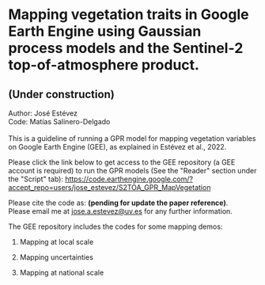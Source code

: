 # Mapping vegetation traits in Google Earth Engine using Gaussian process models and the Sentinel-2 top-of-atmosphere product.
## (Under construction)

Author: José Estévez  
Code: Matías Salinero-Delgado
\
\
This is a guideline of running a GPR model for mapping vegetation variables on Google Earth Engine (GEE), as explained in Estévez et al., 2022.

Please click the link below to get access to the GEE repository (a GEE account is required) to run the GPR models (See the "Reader" section under the "Script" tab): https://code.earthengine.google.com/?accept_repo=users/jose_estevez/S2TOA_GPR_MapVegetation  
<!-- (If you are not a GEE user and interested in the apps, please visit: Earth Engine Apps **(pending for update)**  -->

Please cite the code as: **(pending for update the paper reference)**.   
Please email me at jose.a.estevez@uv.es for any further information.   


The GEE repository includes the codes for some mapping demos:

1. Mapping at local scale 

2. Mapping uncertainties

3. Mapping at national scale 
